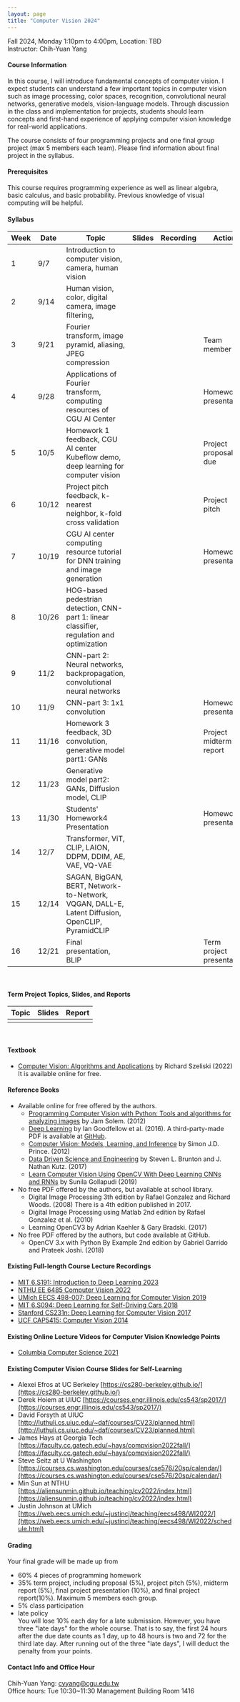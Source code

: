 ```yaml
---
layout: page
title: "Computer Vision 2024"
---
```


Fall 2024, Monday 1:10pm to 4:00pm, Location: TBD <br/>
Instructor: Chih-Yuan Yang

#### Course Information

In this course, I will introduce fundamental concepts of computer vision. I expect students can understand a few important topics in computer vision such as image processing, color spaces, recognition, convolutional neural networks, generative models, vision-language models. Through discussion in the class and implementation for projects, students should learn concepts and first-hand experience of applying computer vision knowledge for real-world applications.

The course consists of four programming projects and one final group project (max 5 members each team). Please find information about final project in the syllabus.

#### Prerequisites

This course requires programming experience as well as linear algebra, basic calculus, and basic probability. Previous knowledge of visual computing will be helpful.

#### Syllabus

|Week|Date|Topic                                                      |Slides   |Recording | Action |
|---|---|---|---|---|---|
|1   |9/7        | Introduction to computer vision, camera, human vision                |      |          |                              |
|2   |9/14       | Human vision, color, digital camera, image filtering,                |      |          |                              |
|3   |9/21       | Fourier transform, image pyramid, aliasing, JPEG compression         |      |          | Team member list     |
|4   |9/28       | Applications of Fourier transform, computing resources of CGU AI Center   |      |          | Homework1 presentation       |
|5   |10/5       | Homework 1 feedback, CGU AI center Kubeflow demo, deep learning for computer vision  |  |    | Project proposal due         |
|6   |10/12      | Project pitch feedback, k-nearest neighbor, k-fold cross validation  |      |          | Project pitch                |
|7   |10/19      | CGU AI center computing resource tutorial for DNN training and image generation |    |          | Homework2 presentation       |
|8   |10/26      | HOG-based pedestrian detection, CNN-part 1: linear classifier, regulation and optimization  |      |          |                              |
|9   |11/2       | CNN-part 2: Neural networks, backpropagation, convolutional neural networks   |      |          |                              |
|10  |11/9       | CNN-part 3: 1x1 convolution  |      |          | Homework3 presentation       | 
|11  |11/16      | Homework 3 feedback, 3D convolution, generative model part1: GANs            |      |          | Project midterm report       |
|12  |11/23      | Generative model part2: GANs, Diffusion model, CLIP |      |          |                              |
|13  |11/30      | Students' Homework4 Presentation                                           |      |          | Homework4 presentation       |
|14  |12/7       | Transformer, ViT, CLIP, LAION, DDPM, DDIM, AE, VAE, VQ-VAE                                            |      |          |                              |
|15  |12/14      | SAGAN, BigGAN, BERT, Network-to-Network, VQGAN, DALL-E, Latent Diffusion, OpenCLIP, PyramidCLIP |      |          |     |
|16  |12/21      | Final presentation, BLIP                                                        |      |          | Term project presentation         |

<br/>

#### Term Project Topics, Slides, and Reports

|Topic|Slides   |Report |
|---  |---      |---    |
|     |         |       |

<br/>

#### Textbook
- [Computer Vision: Algorithms and Applications](http://szeliski.org/Book/) by Richard Szeliski (2022) <br/>
It is available online for free.

#### Reference Books
- Available online for free offered by the authors.
  - [Programming Computer Vision with Python: Tools and algorithms for analyzing images](http://programmingcomputervision.com/) by Jam Solem. (2012)
  - [Deep Learning](https://www.deeplearningbook.org/) by Ian Goodfellow et al. (2016). A third-party-made PDF is available at [GitHub](https://github.com/janishar/mit-deep-learning-book-pdf/blob/master/complete-book-bookmarked-pdf/deeplearningbook.pdf).
  - [Computer Vision: Models, Learning, and Inference](http://www.computervisionmodels.com/) by Simon J.D. Prince. (2012)
  - [Data Driven Science and Engineering](http://databookuw.com/databook.pdf) by Steven L. Brunton and J. Nathan Kutz. (2017)
  - [Learn Computer Vision Using OpenCV With Deep Learning CNNs and RNNs](https://link.springer.com/book/10.1007/978-1-4842-4261-2) by Sunila Gollapudi (2019)
- No free PDF offered by the authors, but available at school library.
  - Digital Image Processing 3th edition by Rafael Gonzalez and Richard Woods. (2008) There is a 4th edition published in 2017.
  - Digital Image Processing using Matlab 2nd edition by Rafael Gonzalez et al. (2010)
  - Learning OpenCV3 by Adrian Kaehler & Gary Bradski. (2017)
- No free PDF offered by the authors, but code available at GitHub.
  - OpenCV 3.x with Python By Example 2nd edition by Gabriel Garrido and Prateek Joshi. (2018)
  
#### Existing Full-length Course Lecture Recordings
- [MIT 6.S191: Introduction to Deep Learning 2023](http://introtodeeplearning.com/)
- [NTHU EE 6485 Computer Vision 2022](https://aliensunmin.github.io/teaching/cv2022/index.html)
- [UMich EECS 498-007: Deep Learning for Computer Vision 2019](https://www.youtube.com/playlist?list=PL5-TkQAfAZFbzxjBHtzdVCWE0Zbhomg7r)
- [MIT 6.S094: Deep Learning for Self-Driving Cars 2018](https://www.youtube.com/watch?v=-6INDaLcuJY&list=PLts9ZnoIwN9MJOXSFal2wFImRjfUhmYSP)
- [Stanford CS231n: Deep Learning for Computer Vision 2017](https://www.youtube.com/playlist?list=PL3FW7Lu3i5JvHM8ljYj-zLfQRF3EO8sYv)
- [UCF CAP5415: Computer Vision 2014](https://www.youtube.com/playlist?list=PLd3hlSJsX_ImKP68wfKZJVIPTd8Ie5u-9)

#### Existing Online Lecture Videos for Computer Vision Knowledge Points
- [Columbia Computer Science 2021](https://www.youtube.com/@firstprinciplesofcomputerv3258)

#### Existing Computer Vision Course Slides for Self-Learning
- Alexei Efros at UC Berkeley [https://cs280-berkeley.github.io/](https://cs280-berkeley.github.io/)
- Derek Hoiem at UIUC [https://courses.engr.illinois.edu/cs543/sp2017/](https://courses.engr.illinois.edu/cs543/sp2017/)
- David Forsyth at UIUC [http://luthuli.cs.uiuc.edu/~daf/courses/CV23/planned.html](http://luthuli.cs.uiuc.edu/~daf/courses/CV23/planned.html)
- James Hays at Georgia Tech [https://faculty.cc.gatech.edu/~hays/compvision2022fall/](https://faculty.cc.gatech.edu/~hays/compvision2022fall/)
- Steve Seitz at U Washington [https://courses.cs.washington.edu/courses/cse576/20sp/calendar/](https://courses.cs.washington.edu/courses/cse576/20sp/calendar/)
- Min Sun at NTHU [https://aliensunmin.github.io/teaching/cv2022/index.html](https://aliensunmin.github.io/teaching/cv2022/index.html)
- Justin Johnson at UMich [https://web.eecs.umich.edu/~justincj/teaching/eecs498/WI2022/](https://web.eecs.umich.edu/~justincj/teaching/eecs498/WI2022/schedule.html)

#### Grading
Your final grade will be made up from
- 60% 4 pieces of programming homework
- 35% term project, including proposal (5%), project pitch (5%), midterm report (5%), final project presentation (10%), and final project report(10%). Maximum 5 members each group.
- 5% class participation 
- late policy<br/>
You will lose 10% each day for a late submission. However, you have three "late days" for the whole course. That is to say, the first 24 hours after the due date counts as 1 day, up to 48 hours is two and 72 for the third late day. After running out of the three "late days", I will deduct the penalty from your points.

#### Contact Info and Office Hour
Chih-Yuan Yang: cyyang@cgu.edu.tw <br/>
Office hours: Tue 10:30~11:30 Management Building Room 1416<br/>
